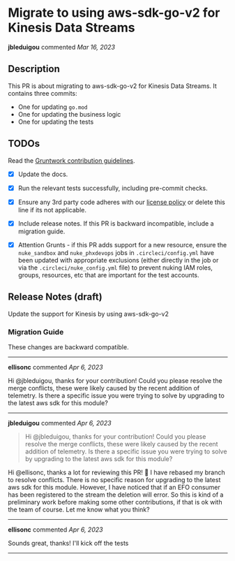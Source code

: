 # Migrate to using aws-sdk-go-v2 for Kinesis Data Streams

**jbleduigou** commented *Mar 16, 2023*

## Description

This PR is about migrating to aws-sdk-go-v2 for Kinesis Data Streams.
It contains three commits:
* One for updating `go.mod` 
* One for updating the business logic
* One for updating the tests

## TODOs

Read the [Gruntwork contribution guidelines](https://gruntwork.notion.site/Gruntwork-Coding-Methodology-02fdcd6e4b004e818553684760bf691e).

- [x] Update the docs.
- [x] Run the relevant tests successfully, including pre-commit checks.
- [x] Ensure any 3rd party code adheres with our [license policy](https://www.notion.so/gruntwork/Gruntwork-licenses-and-open-source-usage-policy-f7dece1f780341c7b69c1763f22b1378) or delete this line if its not applicable.
- [x] Include release notes. If this PR is backward incompatible, include a migration guide.
- [x] Attention Grunts - if this PR adds support for a new resource, ensure the `nuke_sandbox` and `nuke_phxdevops` jobs in `.circleci/config.yml` have been updated with appropriate exclusions (either directly in the job or via the `.circleci/nuke_config.yml` file) to prevent nuking IAM roles, groups, resources, etc that are important for the test accounts.


## Release Notes (draft)

Update the support for Kinesis by using aws-sdk-go-v2

### Migration Guide

These changes are backward compatible.
<br />
***


**ellisonc** commented *Apr 6, 2023*

Hi @jbleduigou, thanks for your contribution! Could you please resolve the merge conflicts, these were likely caused by the recent addition of telemetry.  Is there a specific issue you were trying to solve by upgrading to the latest aws sdk for this module? 
***

**jbleduigou** commented *Apr 6, 2023*

> Hi @jbleduigou, thanks for your contribution! Could you please resolve the merge conflicts, these were likely caused by the recent addition of telemetry. Is there a specific issue you were trying to solve by upgrading to the latest aws sdk for this module?

Hi @ellisonc, thanks a lot for reviewing this PR! 🙏 
I have rebased my branch to resolve conflicts.
There is no specific reason for upgrading to the latest aws sdk for this module.
However, I have noticed that if an EFO consumer has been registered to the stream the deletion will error.
So this is kind of a preliminary work before making some other contributions, if that is ok with the team of course.
Let me know what you think?
***

**ellisonc** commented *Apr 6, 2023*

Sounds great, thanks! I'll kick off the tests
***

